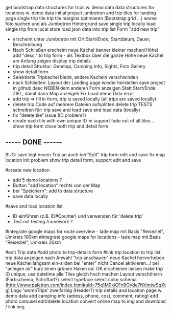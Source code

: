 
get bootstrap
data structures for trips w. demo data
data structures for locations w. demo data
initial project
jumbotron and trip tiles for landing page
single trip tile
trip tile margins optimieren (Bootstrap grid ...)
womo foto suchen und als Jumbotron Hintergrund
save single trip locally
load single trip from local store
load json data into trip list
Form "add new trip" 
- erscheint unter Jumbotron mit 
  Ort Start/Ende, Startdatum, Dauer, Beschreibung
- Nach Schließen erscheint neue Kachel 
banner kleiner machen(Höhe)
add "desc." to trip form - als Textbox über die ganze Höhe
neue Kachel am Anfang zeigen
display trip details
- trip detail Struktur: Geomap, Camping Info, Sights, Foto Gallery
- show detail form
- Selektierte Tripkachel bleibt, andere Kacheln verschwinden
- nach Schließen: Layout der Landing page wieder herstellen
save project in github 
desc NEBEN dem anderen Form anzeigen
Statt Start/Ende: ZIEL, damit dann Map anzeigeh
Fix Load demo Data error
- add trip => fill in form, trip is saved locally (all trips are saved locally)
- delete trip
Code auf mehrere Dateien aufsplitten
delete trip
TESTS schreiben für: trip save and load 
save and load data (locally)
- fix "delete tile" issue (ID problem?)
- create each tile with own unique ID => support fade out of all tiles...
show trip form 
close both trip and detail form 

## ----- DONE ------
BUG: save legt neuen Trip an auch bei "Edit"
trip form edit and save
fix map location init problem
show trip detail form, support edit and save

#create new location
- add 5 demo locations ?
- Button "add location" rechts von der Map
- bei "Speichern": add to data structure
- save data locally

#save and load location list

- ID einführen (z.B. ID#Counter) und verwenden für 'delete trip'
- Test mit testing framework ?

#integrate google maps for route overview - lade map mit Basis "Reiseziel", Umkreis 100km
#integrate google maps for locations - lade map mit Basis "Reiseziel", Umkreis 20km

#edit Trip data
#add photo to trip-details form
#link trip location to trip list
trip data anzeigen nach Anwahl "trip anschauen" 
neue Kachel hervorheben
neue Kachel langsam ein-sliden
bei "enter" nicht Cancel aktivieren...!
bei "anlegen ok" kurz einen grünen Haken od. OK erscheinen lassen
make trip ID unique, use datetime
alle Tiles gleich hoch machen
Layout verschönern (Farbschema, Schriftart?)
select typeface
select color schema (http://www.paletton.com/index.html#uid=75q1M0kiCFn8GVde7NVmtwSqXtg)
Logo 'womoTrips' zweifarbig (Header?)
trip details and location page w. demo data
add camping info (adress, phone, cost, comment, rating)
add photo carousel
edit/delete location
convert online map to img and download / link img
